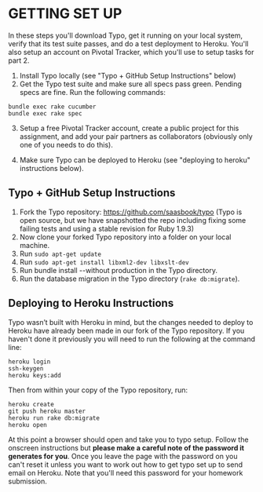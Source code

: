 GETTING SET UP
===============

In these steps you'll download Typo, get it running on your local system, verify that its test suite passes, and do a test deployment to Heroku.  You'll also setup an account on Pivotal Tracker, which you'll use to setup tasks for part 2.
 
1. Install Typo locally (see "Typo + GitHub Setup Instructions" below)
2. Get the Typo test suite and make sure all specs pass green. Pending specs are fine. Run the following commands:

```
bundle exec rake cucumber
bundle exec rake spec
```

3. Setup a free Pivotal Tracker account, create a public project for this assignment, and add your pair partners as collaborators (obviously only one of you needs to do this).  

4. Make sure Typo can be deployed to Heroku (see "deploying to heroku" instructions below).
 

Typo + GitHub Setup Instructions
--------------------------------

1. Fork the Typo repository: https://github.com/saasbook/typo  (Typo is open source, but we have snapshotted the repo including fixing some failing tests and using a stable revision for Ruby 1.9.3)
2. Now clone your forked Typo repository into a folder on your local machine.
3. Run `sudo apt-get update`
4. Run `sudo apt-get install libxml2-dev libxslt-dev`
5. Run bundle install --without production in the Typo directory. 
6. Run the database migration in the Typo directory (`rake db:migrate`).
 

Deploying to Heroku Instructions
--------------------------------

Typo wasn’t built with Heroku in mind, but the changes needed to deploy to Heroku have already been made in our fork of the Typo repository. If you haven't done it previously you will need to run the following at the command line:

```
heroku login
ssh-keygen
heroku keys:add
```

Then from within your copy of the Typo repository, run:
 
```
heroku create
git push heroku master
heroku run rake db:migrate
heroku open
```

At this point a browser should open and take you to  typo setup. Follow the onscreen instructions but **please make a careful note of the password it generates for you**.  Once you leave the page with the password on you can't reset it unless you want to work out how to get typo set up to send email on Heroku.  Note that you'll need this password for your homework submission.
